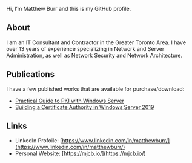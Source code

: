 Hi, I’m Matthew Burr and this is my GitHub profile.

## About

I am an IT Consultant and Contractor in the Greater Toronto Area. I have over 13 years of experience specializing in Network and Server Administration, as well as Network Security and Network Architecture.

## Publications

I have a few published works that are available for purchase/download:

* [Practical Guide to PKI with Windows Server](https://mjcb.io/publications/practical-guide-to-pki-with-windows-server/)
* [Building a Certificate Authority in Windows Server 2019](https://mjcb.io/publications/building-a-certificate-authority-in-windows-server-2019/)

## Links

* LinkedIn Profoile: [https://www.linkedin.com/in/matthewburr/](https://www.linkedin.com/in/matthewburr/)
* Personal Website: [https://mjcb.io/](https://mjcb.io/)
